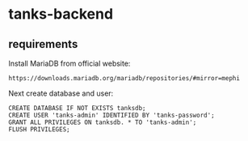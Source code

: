# tanks-backend

## requirements
Install MariaDB from official website: 

    https://downloads.mariadb.org/mariadb/repositories/#mirror=mephi

Next create database and user:
    
    CREATE DATABASE IF NOT EXISTS tanksdb;
    CREATE USER 'tanks-admin' IDENTIFIED BY 'tanks-password';
    GRANT ALL PRIVILEGES ON tanksdb. * TO 'tanks-admin';
    FLUSH PRIVILEGES;

    


